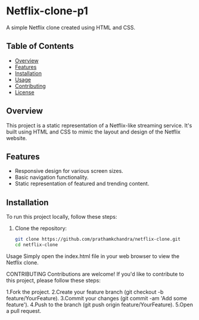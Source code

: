 # Netflix-clone-p1
A simple Netflix clone created using HTML and CSS.

## Table of Contents

- [Overview](#overview)
- [Features](#features)
- [Installation](#installation)
- [Usage](#usage)
- [Contributing](#contributing)
- [License](#license)

## Overview

This project is a static representation of a Netflix-like streaming service. It's built using HTML and CSS to mimic the layout and design of the Netflix website.

## Features

- Responsive design for various screen sizes.
- Basic navigation functionality.
- Static representation of featured and trending content.

## Installation

To run this project locally, follow these steps:

1. Clone the repository:

   ```bash
   git clone https://github.com/prathamkchandra/netflix-clone.git
   cd netflix-clone
Usage
Simply open the index.html file in your web browser to view the Netflix clone.

CONTRIBUTING
Contributions are welcome! If you'd like to contribute to this project, please follow these steps:

1.Fork the project.
2.Create your feature branch (git checkout -b feature/YourFeature).
3.Commit your changes (git commit -am 'Add some feature').
4.Push to the branch (git push origin feature/YourFeature).
5.Open a pull request.
